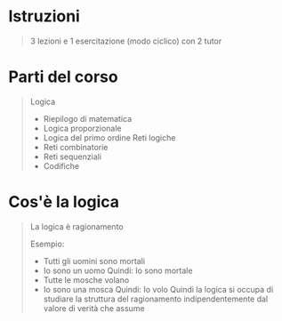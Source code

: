 # Istruzioni
> 3 lezioni e 1 esercitazione (modo ciclico) con 2 tutor

# Parti del corso
>Logica
>	- Riepilogo di matematica
>	- Logica proporzionale
>	- Logica del primo ordine
>Reti logiche 
>	- Reti combinatorie 
>	- Reti sequenziali 
>	- Codifiche

# Cos'è la logica
>La logica è ragionamento
>
>Esempio:
>
>- Tutti gli uomini sono mortali 
>- Io sono un uomo
>	Quindi: 
>		Io sono mortale 
>- Tutte le mosche volano 
>- Io sono una mosca 
>	Quindi: 
>		Io volo
>Quindi la logica si occupa di studiare la struttura del ragionamento indipendentemente dal valore di verità che assume
>
